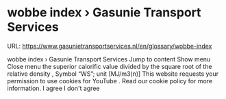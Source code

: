 # wobbe index › Gasunie Transport Services

URL: https://www.gasunietransportservices.nl/en/glossary/wobbe-index

wobbe index › Gasunie Transport Services
Jump to content
Show menu
Close menu
the
superior calorific value
divided by the square root of the
relative density
, Symbol “WS”; unit [MJ/m3(n)]
This website requests your permission to use cookies for
YouTube
. Read our
cookie policy
for more information.
I agree
I don't agree
